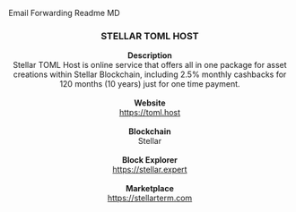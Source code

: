 Email Forwarding Readme MD

<h3 align="center">STELLAR TOML HOST</h3>
<div align="center">
<b>Description</b>
<br>
Stellar TOML Host is online service that offers all in one package for asset creations within Stellar Blockchain, including 2.5% monthly cashbacks for 120 months (10 years) just for one time payment.
<br><br>
<b>Website</b>
<br>
<a href="https://toml.host">https://toml.host</a>
<br><br>
<b>Blockchain</b>
<br>
Stellar
<br><br>
<b>Block Explorer</b>
<br>
<a href="https://stellar.expert">https://stellar.expert</a>
<br><br>
<b>Marketplace</b>
<br>
<a href="https://stellarterm.com">https://stellarterm.com</a>
</div>
